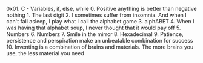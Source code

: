 0x01. C - Variables, if, else, while
	0. Positive anything is better than negative nothing
        1. The last digit
        2. I sometimes suffer from insomnia. And when I can't fall asleep, I play what I call the alphabet game
        3. alphABET
        4. When I was having that alphabet soup, I never thought that it would pay off
        5. Numbers
        6. Numberz
        7. Smile in the mirror
        8. Hexadecimal
        9. Patience, persistence and perspiration make an unbeatable combination for success
       10. Inventing is a combination of brains and materials. The more brains you use, the less material you need
